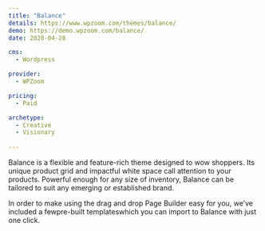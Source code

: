 ```yaml
---
title: "Balance"
details: https://www.wpzoom.com/themes/balance/
demo: https://demo.wpzoom.com/balance/
date: 2020-04-28

cms: 
  - Wordpress

provider: 
  - WPZoom

pricing:
  - Paid

archetype:
  - Creative
  - Visionary
  
---
```


Balance is a flexible and feature-rich theme designed to wow shoppers. Its unique product grid and impactful white space call attention to your products. Powerful enough for any size of inventory, Balance can be tailored to suit any emerging or established brand.

In order to make using the drag and drop Page Builder easy for you, we’ve included a fewpre-built templateswhich you can import to Balance with just one click.